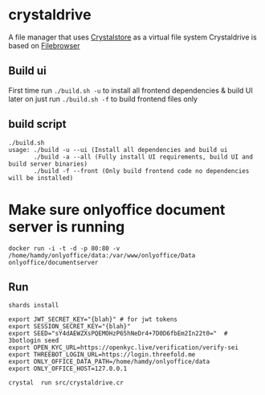 # crystaldrive

A file manager that uses [Crystalstore](https://github.com/crystaluniverse/crystalstore) as a virtual file system
Crystaldrive is based on [Filebrowser](https://filebrowser.org/)

## Build ui

First time run `./build.sh -u` to install all frontend dependencies & build UI
later on just run `./build.sh -f` to build frontend files only

## build script
```
./build.sh 
usage: ./build -u --ui (Install all dependencies and build ui
       ./build -a --all (Fully install UI requirements, build UI and build server binaries)
       ./build -f --front (Only build frontend code no dependencies will be installed)

```

# Make sure onlyoffice document server is running
```
docker run -i -t -d -p 80:80 -v /home/hamdy/onlyoffice/data:/var/www/onlyoffice/Data onlyoffice/documentserver
```

## Run
```
shards install

```

```
export JWT_SECRET_KEY="{blah}" # for jwt tokens
export SESSION_SECRET_KEY="{blah}"
export SEED="sY4dAEWZXsPQEMOHzP65hNeDr4+7D0D6fbEm2In22t0="  # 3botlogin seed
export OPEN_KYC_URL=https://openkyc.live/verification/verify-sei
export THREEBOT_LOGIN_URL=https://login.threefold.me
export ONLY_OFFICE_DATA_PATH=/home/hamdy/onlyoffice/data
export ONLY_OFFICE_HOST=127.0.0.1
```

```
crystal  run src/crystaldrive.cr
```
